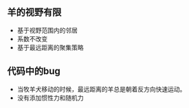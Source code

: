 ## 羊的视野有限
- 基于视野范围内的邻居
- 系数不改变
- 基于最远距离的聚集策略
## 代码中的bug
- 当牧羊犬移动的时候，最远距离的羊总是朝着反方向快速运动。
- 没有添加惯性力和随机力


